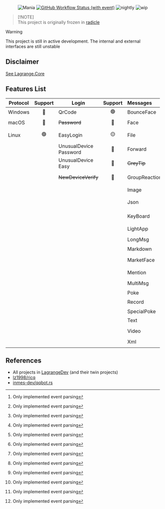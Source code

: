 <div align="center">

![Mania](https://socialify.git.ci/LagrangeDev/mania/image?description=1&descriptionEditable=An%20Implementation%20of%20NTQQ%20Protocol,%20with%20Pure%20Rust%F0%9F%A6%80,%20Derived%20from%20Lagrange.Core&font=Jost&forks=1&issues=1&logo=https%3A%2F%2Fstatic.live.moe%2Flagrange.jpg&name=1&pattern=Diagonal%20Stripes&pulls=1&stargazers=1&theme=Auto)
[![GitHub Workflow Status (with event)](https://img.shields.io/github/actions/workflow/status/LagrangeDev/mania/check.yml?logo=github)](https://github.com/LagrangeDev/mania/actions)
![nightly](https://img.shields.io/badge/toolchain-nightly-important)
![wip](https://img.shields.io/badge/develop-wip-blue)

</div>

> [!NOTE]\
> This project is originally frozen in [radicle](https://app.radicle.xyz/nodes/seed.radicle.garden/rad:z4QZVPDxLbGgd1oHFsjtJLQYtZ8ma)


> [!WARNING]  
> This project is still in active development. The internal and external interfaces are still unstable


## Disclaimer
[See Lagrange.Core](https://github.com/LagrangeDev/Lagrange.Core#disclaimer)

## Features List

| Protocol | Support | Login                      | Support | Messages      | Support | Operations        | Support | Events              | Support |
|----------|:-------:|----------------------------|:-------:|:--------------|:-------:|:------------------|:-------:|:--------------------|:-------:|
| Windows  |   🔴    | QrCode                     |   🟢    | BounceFace    |   🔴    | Poke              |   🔴    | ~~Captcha~~         |   🔴    |
| macOS    |   🔴    | ~~Password~~               |   🔴    | Face          | 🟡 [^1] | Recall            |   🔴    | BotOnline           |   🟢    |
| Linux    |   🟢    | EasyLogin                  |   🟡    | File          | 🟡[^1]  | Leave Group       |   🔴    | BotOffline          |   🟢    |
|          |         | UnusualDevice<br/>Password |   🔴    | Forward       | 🟡[^1]  | Set Special Title |   🔴    | Message             |   🟢    |
|          |         | UnusualDevice<br/>Easy     |   🔴    | ~~GreyTip~~   |   🔴    | Kick Member       |   🔴    | Poke                |   🟢    |
|          |         | ~~NewDeviceVerify~~        |   🔴    | GroupReaction |   🔴    | Mute Member       |   🔴    | MessageRecall       |   🔴    |
|          |         |                            |         | Image         | 🟡[^1]  | Set Admin         |   🔴    | GroupMemberDecrease |   🔴    |
|          |         |                            |         | Json          |   🟢    | Friend Request    |   🔴    | GroupMemberIncrease |   🔴    |
|          |         |                            |         | KeyBoard      |   🔴    | Group Request     |   🔴    | GroupPromoteAdmin   |   🔴    |
|          |         |                            |         | LightApp      | 🟡[^1]  | ~~Voice Call~~    |   🔴    | GroupInvite         |   🔴    |
|          |         |                            |         | LongMsg       | 🟡[^1]  | Client Key        |   🔴    | GroupRequestJoin    |   🔴    |
|          |         |                            |         | Markdown      |   🔴    | Cookies           |   🔴    | FriendRequest       |   🔴    |
|          |         |                            |         | MarketFace    | 🟡[^1]  | Send Message      |   🔴    | ~~FriendTyping~~    |   🔴    |
|          |         |                            |         | Mention       | 🟡[^1]  |                   |         | ~~FriendVoiceCall~~ |   🔴    |
|          |         |                            |         | MultiMsg      | 🟡[^1]  |                   |         |                     |         |
|          |         |                            |         | Poke          |   🔴    |                   |         |                     |         |
|          |         |                            |         | Record        | 🟡[^1]  |                   |         |                     |         |
|          |         |                            |         | SpecialPoke   |   🔴    |                   |         |                     |         |
|          |         |                            |         | Text          |   🟢    |                   |         |                     |         |
|          |         |                            |         | Video         | 🟡[^1]  |                   |         |                     |         |
|          |         |                            |         | Xml           | 🟡[^1]  |                   |         |                     |         |

[^1]: Only implemented event parsing

## References
- All projects in [LagrangeDev](https://github.com/lagrangeDev) (and their twin projects)
- [lz1998/ricq](https://github.com/lz1998/ricq)
- [inmes-dev/qqbot.rs](https://github.com/inmes-dev/qqbot.rs)